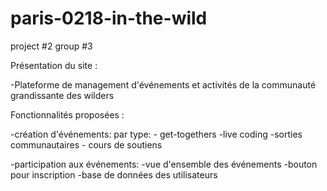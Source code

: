 # paris-0218-in-the-wild
project #2 group #3

Présentation du site :

-Plateforme de management d'événements et activités de la communauté grandissante des wilders

Fonctionnalités proposées :

-création d'événements: 
         par type: 
         - get-togethers
         -live coding
         -sorties communautaires
         - cours de soutiens

-participation aux événements:
        -vue d'ensemble des événements
        -bouton pour inscription
        -base de données des utilisateurs

